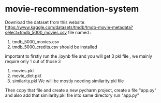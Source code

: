 # movie-recommendation-system

Download the dataset from this website:
https://www.kaggle.com/datasets/tmdb/tmdb-movie-metadata?select=tmdb_5000_movies.csv
file named :
1. tmdb_5000_movies.csv
2. tmdb_5000_credits.csv
should be installed

important to firstly run the .ipynb file and you will get 3 pkl file , we mainly require only 1 out of those 3
1. movies.pkl
2. movie_dict.pkl
3. similarity.pkl
We will be mostly needing similarity.pkl file

Then copy that file and create a new pycharm project, create a file "app.py" and also add that similarity.pkl file into same directory
run "app.py"
